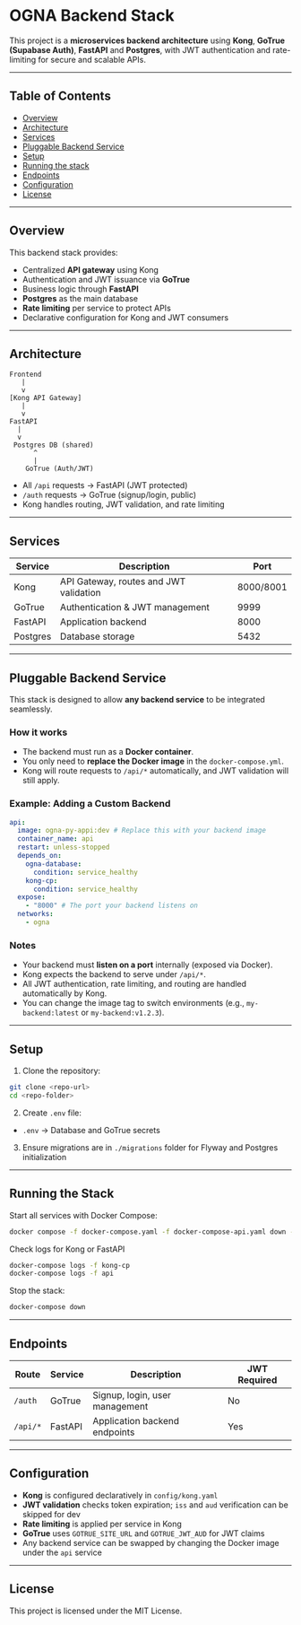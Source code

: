 # OGNA Backend Stack

This project is a **microservices backend architecture** using **Kong**, **GoTrue (Supabase Auth)**, **FastAPI** and **Postgres**, with JWT authentication and rate-limiting for secure and scalable APIs.

---

## Table of Contents

- [Overview](#overview)
- [Architecture](#architecture)
- [Services](#services)
- [Pluggable Backend Service](#pluggable-backend-service)
- [Setup](#setup)
- [Running the stack](#running-the-stack)
- [Endpoints](#endpoints)
- [Configuration](#configuration)
- [License](#license)

---

## Overview

This backend stack provides:

- Centralized **API gateway** using Kong
- Authentication and JWT issuance via **GoTrue**
- Business logic through **FastAPI**
- **Postgres** as the main database
- **Rate limiting** per service to protect APIs
- Declarative configuration for Kong and JWT consumers

---

## Architecture

```
Frontend
   |
   v
[Kong API Gateway]
   |
   v
FastAPI
  |
  v
 Postgres DB (shared)
      ^
      |
    GoTrue (Auth/JWT)
```

- All `/api` requests → FastAPI (JWT protected)
- `/auth` requests → GoTrue (signup/login, public)
- Kong handles routing, JWT validation, and rate limiting

---

## Services

| Service  | Description                            | Port      |
| -------- | -------------------------------------- | --------- |
| Kong     | API Gateway, routes and JWT validation | 8000/8001 |
| GoTrue   | Authentication & JWT management        | 9999      |
| FastAPI  | Application backend                    | 8000      |
| Postgres | Database storage                       | 5432      |

---

## Pluggable Backend Service

This stack is designed to allow **any backend service** to be integrated seamlessly.

### How it works

- The backend must run as a **Docker container**.
- You only need to **replace the Docker image** in the `docker-compose.yml`.
- Kong will route requests to `/api/*` automatically, and JWT validation will still apply.

### Example: Adding a Custom Backend

```yaml
api:
  image: ogna-py-appi:dev # Replace this with your backend image
  container_name: api
  restart: unless-stopped
  depends_on:
    ogna-database:
      condition: service_healthy
    kong-cp:
      condition: service_healthy
  expose:
    - "8000" # The port your backend listens on
  networks:
    - ogna
```

### Notes

- Your backend must **listen on a port** internally (exposed via Docker).
- Kong expects the backend to serve under `/api/*`.
- All JWT authentication, rate limiting, and routing are handled automatically by Kong.
- You can change the image tag to switch environments (e.g., `my-backend:latest` or `my-backend:v1.2.3`).

---

## Setup

1. Clone the repository:

```bash
git clone <repo-url>
cd <repo-folder>
```

2. Create `.env` file:

- `.env` → Database and GoTrue secrets

3. Ensure migrations are in `./migrations` folder for Flyway and Postgres initialization

---

## Running the Stack

Start all services with Docker Compose:

```bash
docker compose -f docker-compose.yaml -f docker-compose-api.yaml down -v
```

Check logs for Kong or FastAPI

```bash
docker-compose logs -f kong-cp
docker-compose logs -f api
```

Stop the stack:

```bash
docker-compose down
```

---

## Endpoints

| Route    | Service | Description                    | JWT Required |
| -------- | ------- | ------------------------------ | ------------ |
| `/auth`  | GoTrue  | Signup, login, user management | No           |
| `/api/*` | FastAPI | Application backend endpoints  | Yes          |

---

## Configuration

- **Kong** is configured declaratively in `config/kong.yaml`
- **JWT validation** checks token expiration; `iss` and `aud` verification can be skipped for dev
- **Rate limiting** is applied per service in Kong
- **GoTrue** uses `GOTRUE_SITE_URL` and `GOTRUE_JWT_AUD` for JWT claims
- Any backend service can be swapped by changing the Docker image under the `api` service

---

## License

This project is licensed under the MIT License.
